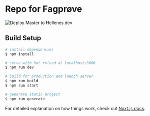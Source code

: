 # Repo for Fagprøve

![Deploy Master to Hellenes.dev](https://github.com/RHellenes/fagprove/workflows/Deploy%20Master%20to%20Hellenes.dev/badge.svg?branch=master)

## Build Setup

```bash
# install dependencies
$ npm install

# serve with hot reload at localhost:3000
$ npm run dev

# build for production and launch server
$ npm run build
$ npm run start

# generate static project
$ npm run generate
```

For detailed explanation on how things work, check out [Nuxt.js docs](https://nuxtjs.org).

